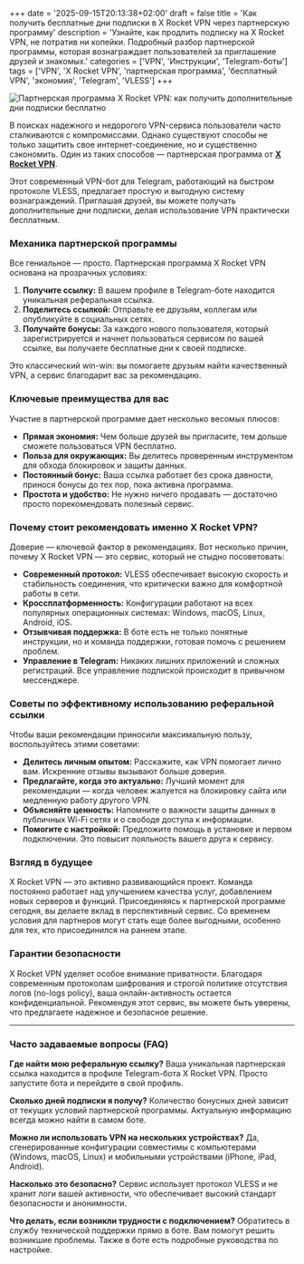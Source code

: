 +++
date = '2025-09-15T20:13:38+02:00'
draft = false
title = 'Как получить бесплатные дни подписки в X Rocket VPN через партнерскую программу'
description = 'Узнайте, как продлить подписку на X Rocket VPN, не потратив ни копейки. Подробный разбор партнерской программы, которая вознаграждает пользователей за приглашение друзей и знакомых.'
categories = ['VPN', 'Инструкции', 'Telegram-боты']
tags = ['VPN', 'X Rocket VPN', 'партнерская программа', 'бесплатный VPN', 'экономия', 'Telegram', 'VLESS']
+++

![Партнерская программа X Rocket VPN: как получить дополнительные дни подписки бесплатно](https://imagestoring.fra1.cdn.digitaloceanspaces.com/5cc8aad9-d93a-4da9-8f5f-5401c9e47805.png)

В поисках надежного и недорогого VPN-сервиса пользователи часто сталкиваются с компромиссами. Однако существуют способы не только защитить свое интернет-соединение, но и существенно сэкономить. Один из таких способов — партнерская программа от **[X Rocket VPN](https://t.me/X_Rocket_VPN_bot?start=ref-b-9)**.

Этот современный VPN-бот для Telegram, работающий на быстром протоколе VLESS, предлагает простую и выгодную систему вознаграждений. Приглашая друзей, вы можете получать дополнительные дни подписки, делая использование VPN практически бесплатным.

### Механика партнерской программы

Все гениальное — просто. Партнерская программа X Rocket VPN основана на прозрачных условиях:

1.  **Получите ссылку:** В вашем профиле в Telegram-боте находится уникальная реферальная ссылка.
2.  **Поделитесь ссылкой:** Отправьте ее друзьям, коллегам или опубликуйте в социальных сетях.
3.  **Получайте бонусы:** За каждого нового пользователя, который зарегистрируется и начнет пользоваться сервисом по вашей ссылке, вы получаете бесплатные дни к своей подписке.

Это классический win-win: вы помогаете друзьям найти качественный VPN, а сервис благодарит вас за рекомендацию.

### Ключевые преимущества для вас

Участие в партнерской программе дает несколько весомых плюсов:

-   **Прямая экономия:** Чем больше друзей вы пригласите, тем дольше сможете пользоваться VPN бесплатно.
-   **Польза для окружающих:** Вы делитесь проверенным инструментом для обхода блокировок и защиты данных.
-   **Постоянный бонус:** Ваша ссылка работает без срока давности, принося бонусы до тех пор, пока активна программа.
-   **Простота и удобство:** Не нужно ничего продавать — достаточно просто порекомендовать полезный сервис.

### Почему стоит рекомендовать именно X Rocket VPN?

Доверие — ключевой фактор в рекомендациях. Вот несколько причин, почему X Rocket VPN — это сервис, который не стыдно посоветовать:

-   **Современный протокол:** VLESS обеспечивает высокую скорость и стабильность соединения, что критически важно для комфортной работы в сети.
-   **Кроссплатформенность:** Конфигурации работают на всех популярных операционных системах: Windows, macOS, Linux, Android, iOS.
-   **Отзывчивая поддержка:** В боте есть не только понятные инструкции, но и команда поддержки, готовая помочь с решением проблем.
-   **Управление в Telegram:** Никаких лишних приложений и сложных регистраций. Все управление подпиской происходит в привычном мессенджере.

### Советы по эффективному использованию реферальной ссылки

Чтобы ваши рекомендации приносили максимальную пользу, воспользуйтесь этими советами:

-   **Делитесь личным опытом:** Расскажите, как VPN помогает лично вам. Искренние отзывы вызывают больше доверия.
-   **Предлагайте, когда это актуально:** Лучший момент для рекомендации — когда человек жалуется на блокировку сайта или медленную работу другого VPN.
-   **Объясняйте ценность:** Напомните о важности защиты данных в публичных Wi-Fi сетях и о свободе доступа к информации.
-   **Помогите с настройкой:** Предложите помощь в установке и первом подключении. Это повысит лояльность вашего друга к сервису.

### Взгляд в будущее

X Rocket VPN — это активно развивающийся проект. Команда постоянно работает над улучшением качества услуг, добавлением новых серверов и функций. Присоединяясь к партнерской программе сегодня, вы делаете вклад в перспективный сервис. Со временем условия для партнеров могут стать еще более выгодными, особенно для тех, кто присоединился на раннем этапе.

### Гарантии безопасности

X Rocket VPN уделяет особое внимание приватности. Благодаря современным протоколам шифрования и строгой политике отсутствия логов (no-logs policy), ваша онлайн-активность остается конфиденциальной. Рекомендуя этот сервис, вы можете быть уверены, что предлагаете надежное и безопасное решение.

---

### Часто задаваемые вопросы (FAQ)

**Где найти мою реферальную ссылку?**
Ваша уникальная партнерская ссылка находится в профиле Telegram-бота X Rocket VPN. Просто запустите бота и перейдите в свой профиль.

**Сколько дней подписки я получу?**
Количество бонусных дней зависит от текущих условий партнерской программы. Актуальную информацию всегда можно найти в самом боте.

**Можно ли использовать VPN на нескольких устройствах?**
Да, сгенерированные конфигурации совместимы с компьютерами (Windows, macOS, Linux) и мобильными устройствами (iPhone, iPad, Android).

**Насколько это безопасно?**
Сервис использует протокол VLESS и не хранит логи вашей активности, что обеспечивает высокий стандарт безопасности и анонимности.

**Что делать, если возникли трудности с подключением?**
Обратитесь в службу технической поддержки прямо в боте. Вам помогут решить возникшие проблемы. Также в боте есть подробные руководства по настройке.